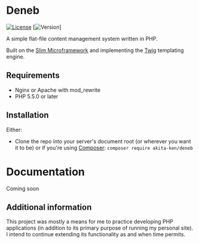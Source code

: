 # Deneb

[![License](https://img.shields.io/badge/License-Apache%202.0-blue.svg)](https://opensource.org/licenses/Apache-2.0)
[![Version](https://img.shields.io/badge/release-v0.1.0-blue.svg)]

A simple flat-file content management system written in PHP.

Built on the [Slim Microframework](http://www.slimframework.com) and implementing the [Twig](http://twig.sensiolabs.org) templating engine.

## Requirements

* Nginx or Apache with mod_rewrite
* PHP 5.5.0 or later

## Installation
Either:
* Clone the repo into your server's document root (or wherever you want it to be)
or if you're using [Composer](https://getcomposer.org/):
`composer require akita-ken/deneb`

# Documentation
Coming soon

## Additional information
This project was mostly a means for me to practice developing PHP applications (in addition to its primary purpose of running my personal site). I intend to continue extending its functionality as and when time permits.